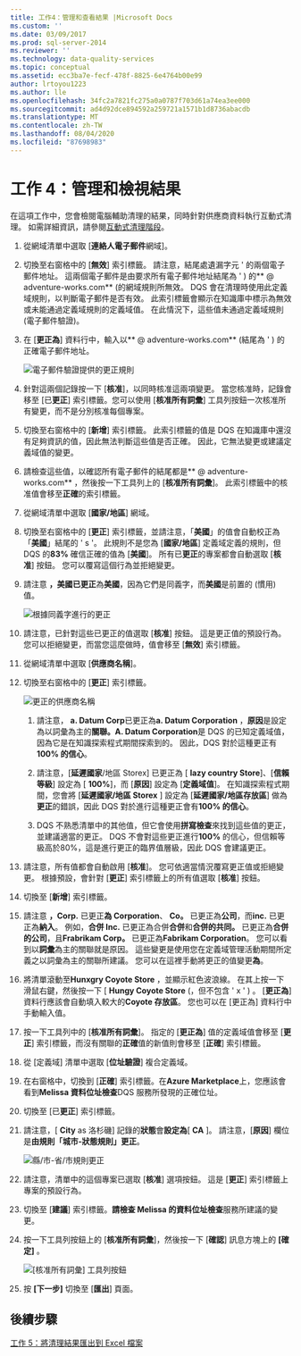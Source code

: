```yaml
---
title: 工作4：管理和查看結果 |Microsoft Docs
ms.custom: ''
ms.date: 03/09/2017
ms.prod: sql-server-2014
ms.reviewer: ''
ms.technology: data-quality-services
ms.topic: conceptual
ms.assetid: ecc3ba7e-fecf-478f-8825-6e4764b00e99
author: lrtoyou1223
ms.author: lle
ms.openlocfilehash: 34fc2a7821fc275a0a0787f703d61a74ea3ee000
ms.sourcegitcommit: ad4d92dce894592a259721a1571b1d8736abacdb
ms.translationtype: MT
ms.contentlocale: zh-TW
ms.lasthandoff: 08/04/2020
ms.locfileid: "87698983"
---
```

# <a name="task-4-manaing-and-viewing-results"></a>工作 4：管理和檢視結果
  在這項工作中，您會檢閱電腦輔助清理的結果，同時針對供應商資料執行互動式清理。 如需詳細資訊，請參閱[互動式清理階段](https://msdn.microsoft.com/library/hh213061.aspx#Interactive)。  
  
1.  從網域清單中選取 [**連絡人電子郵件**網域]。  
  
2.  切換至右窗格中的 [**無效**] 索引標籤。 請注意，結尾處遺漏字元 ' 的兩個電子郵件地址。 這兩個電子郵件是由要求所有電子郵件地址結尾為 ' ) 的** \@ adventure-works.com** (的網域規則所無效。 DQS 會在清理時使用此定義域規則，以判斷電子郵件是否有效。 此索引標籤會顯示在知識庫中標示為無效或未能通過定義域規則的定義域值。 在此情況下，這些值未通過定義域規則 (電子郵件驗證)。  
  
3.  在 [**更正為**] 資料行中，輸入以** \@ adventure-works.com** (結尾為 ' ) 的正確電子郵件地址。  
  
     ![電子郵件驗證提供的更正規則](../../2014/tutorials/media/et-managingandviewingresults-01.jpg "電子郵件驗證提供的更正規則")  
  
4.  針對這兩個記錄按一下 [**核准**]，以同時核准這兩項變更。 當您核准時，記錄會移至 [已**更正**] 索引標籤。您可以使用 [**核准所有詞彙**] 工具列按鈕一次核准所有變更，而不是分別核准每個專案。  
  
5.  切換至右窗格中的 [**新增**] 索引標籤。 此索引標籤的值是 DQS 在知識庫中還沒有足夠資訊的值，因此無法判斷這些值是否正確。 因此，它無法變更或建議定義域值的變更。  
  
6.  請檢查這些值，以確認所有電子郵件的結尾都是** \@ adventure-works.com** ，然後按一下工具列上的 [**核准所有詞彙**]。 此索引標籤中的核准值會移至**正確**的索引標籤。  
  
7.  從網域清單中選取 [**國家/地區**] 網域。  
  
8.  切換至右窗格中的 [**更正**] 索引標籤，並請注意，「**美國**」的值會自動校正為「**美國**」結尾的 ' s '。 此規則不是您為 [**國家/地區**] 定義域定義的規則，但 DQS 的**83%** 確信正確的值為 [**美國**]。 所有已**更正**的專案都會自動選取 [**核准**] 按鈕。 您可以覆寫這個行為並拒絕變更。  
  
9. 請注意 **，美國已更正**為**美國**，因為它們是同義字，而**美國**是前置的 (慣用) 值。  
  
     ![根據同義字進行的更正](../../2014/tutorials/media/et-managingandviewingresults-02.jpg "根據同義字進行的更正")  
  
10. 請注意，已針對這些已更正的值選取 [**核准**] 按鈕。 這是更正值的預設行為。 您可以拒絕變更，而當您這麼做時，值會移至 [**無效**] 索引標籤。  
  
11. 從網域清單中選取 [**供應商名稱**]。  
  
12. 切換至右窗格中的 [**更正**] 索引標籤。  
  
     ![更正的供應商名稱](../../2014/tutorials/media/et-managingandviewingresults-03.jpg "更正的供應商名稱")  
  
    1.  請注意， **a. Datum Corp**已更正為**a. Datum Corporation** ，**原因**是設定為以詞彙為主的**關聯。A. Datum Corporation**是 DQS 的已知定義域值，因為它是在知識探索程式期間探索到的。 因此，DQS 對於這種更正有**100% 的信心**。  
  
    2.  請注意，[**延遲國家**/地區 Storex] 已更正為 [ **lazy country Store**]、[**信賴等級**] 設定為 [ **100%**]，而 [**原因**] 設定為 [**定義域值**]。 在知識探索程式期間，您會將 [**延遲國家/地區 Storex** ] 設定為 [**延遲國家/地區存放區**] 做為**更正**的錯誤，因此 DQS 對於進行這種更正會有**100% 的信心**。  
  
    3.  DQS 不熟悉清單中的其他值，但它會使用**拼寫檢查**來找到這些值的更正，並建議適當的更正。 DQS 不會對這些更正進行**100%** 的信心，但信賴等級高於80%，這是進行更正的臨界值層級，因此 DQS 會建議更正。  
  
13. 請注意，所有值都會自動啟用 [**核准**]。 您可依適當情況覆寫更正值或拒絕變更。 根據預設，會針對 [**更正**] 索引標籤上的所有值選取 [**核准**] 按鈕。  
  
14. 切換至 [**新增**] 索引標籤。  
  
15. 請注意 **，Corp.** 已更正**為 Corporation**、 **Co。** 已更正為**公司**，而**inc.** 已更正為**納入**。 例如，**合併 Inc.** 已更正為合併**合併**和**合併的共同。** 已更正為**合併的公司**，且**Frabrikam Corp。** 已更正為**Fabrikam Corporation**。  您可以看到以**詞彙**為主的關聯就是原因。 這些變更是使用您在定義域管理活動期間所定義之以詞彙為主的關聯所建議。 您可以在這裡手動將更正的值變更**為**。  
  
16. 將清單滾動至**Hunxgry Coyote Store** ，並顯示紅色波浪線。 在其上按一下滑鼠右鍵，然後按一下 [ **Hungy Coyote Store** (，但不包含 ' x ' ) 。 [**更正為**] 資料行應該會自動填入較大的**Coyote 存放區**。 您也可以在 [更正為] 資料行中手動輸入值。  
  
17. 按一下工具列中的 [**核准所有詞彙**]。 指定的 [**更正為**] 值的定義域值會移至 [**更正**] 索引標籤，而沒有關聯的**正確**值的新值則會移至 [**正確**] 索引標籤。  
  
18. 從 [定義域] 清單中選取 [**位址驗證**] 複合定義域。  
  
19. 在右窗格中，切換到 [**正確**] 索引標籤。在**Azure Marketplace**上，您應該會看到**Melissa 資料位址檢查**DQS 服務所發現的正確位址。  
  
20. 切換至 [已**更正**] 索引標籤。  
  
21. 請注意，[ **City** as 洛杉磯] 記錄的**狀態**會**設定為**[ **CA** ]。 請注意，[**原因**] 欄位是**由規則「城市-狀態規則」更正**。  
  
     ![縣/市-省/市規則更正](../../2014/tutorials/media/et-managingandviewingresults-04.jpg "縣/市-省/市規則更正")  
  
22. 請注意，清單中的這個專案已選取 [**核准**] 選項按鈕。 這是 [**更正**] 索引標籤上專案的預設行為。  
  
23. 切換至 [**建議**] 索引標籤。**請檢查 Melissa 的資料位址檢查**服務所建議的變更。  
  
24. 按一下工具列按鈕上的 [**核准所有詞彙**]，然後按一下 [**確認**] 訊息方塊上的 **[確定]** 。  
  
     ![[核准所有詞彙] 工具列按鈕](../../2014/tutorials/media/et-managingandviewingresults-05.jpg "[核准所有詞彙] 工具列按鈕")  
  
25. 按 **[下一步]** 切換至 [**匯出**] 頁面。  
  
## <a name="next-step"></a>後續步驟  
 [工作 5：將清理結果匯出到 Excel 檔案](../../2014/tutorials/task-5-exporting-cleansing-results-to-an-excel-file.md)  
  
  
